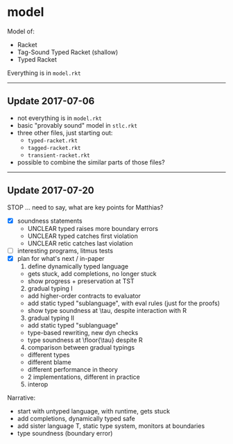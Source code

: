 model
===

Model of:
- Racket
- Tag-Sound Typed Racket (shallow)
- Typed Racket

Everything is in `model.rkt`

- - -

Update 2017-07-06
---

- not everything is in `model.rkt`
- basic "provably sound" model in `stlc.rkt`
- three other files, just starting out:
  - `typed-racket.rkt`
  - `tagged-racket.rkt`
  - `transient-racket.rkt`
- possible to combine the similar parts of those files?


- - -

Update 2017-07-20
---

STOP  ... need to say, what are key points for Matthias?
- [X] soundness statements
  - UNCLEAR typed raises more boundary errors
  - UNCLEAR typed catches first violation
  - UNCLEAR retic catches last violation
- [ ] interesting programs, litmus tests
- [X] plan for what's next / in-paper
  1. define dynamically typed language
    - gets stuck, add completions, no longer stuck
    - show progress + preservation at TST
  2. gradual typing I
    - add higher-order contracts to evaluator
    - add static typed "sublanguage", with eval rules (just for the proofs)
    - show type soundness at \tau, despite interaction with R
  3. gradual typing II
    - add static typed "sublanguage"
    - type-based rewriting, new dyn checks
    - type soundness at \floor{\tau} despite R
  4. comparison between gradual typings
    - different types
    - different blame
    - different performance in theory
    - 2 implementations, different in practice
  5. interop

Narrative:

- start with untyped language, with runtime, gets stuck
- add completions, dynamically typed safe
- add sister language T, static type system, monitors at boundaries
- type soundness (boundary error)

